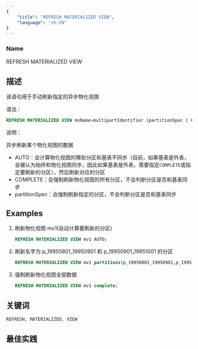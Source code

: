 ```yaml
---
{
    "title": "REFRESH MATERIALIZED VIEW",
    "language": "zh-CN"
}
---
```


<!--
Licensed to the Apache Software Foundation (ASF) under one
or more contributor license agreements.  See the NOTICE file
distributed with this work for additional information
regarding copyright ownership.  The ASF licenses this file
to you under the Apache License, Version 2.0 (the
"License"); you may not use this file except in compliance
with the License.  You may obtain a copy of the License at

  http://www.apache.org/licenses/LICENSE-2.0

Unless required by applicable law or agreed to in writing,
software distributed under the License is distributed on an
"AS IS" BASIS, WITHOUT WARRANTIES OR CONDITIONS OF ANY
KIND, either express or implied.  See the License for the
specific language governing permissions and limitations
under the License.
-->

### Name

REFRESH MATERIALIZED VIEW

## 描述

该语句用于手动刷新指定的异步物化视图

语法：

```sql
REFRESH MATERIALIZED VIEW mvName=multipartIdentifier (partitionSpec | COMPLETE | AUTO)
```

说明：

异步刷新某个物化视图的数据

- AUTO：会计算物化视图的哪些分区和基表不同步（目前，如果基表是外表，会被认为始终和物化视图同步，因此如果基表是外表，需要指定`COMPLETE`或指定要刷新的分区），然后刷新对应的分区
- COMPLETE：会强制刷新物化视图的所有分区，不会判断分区是否和基表同步
- partitionSpec：会强制刷新指定的分区，不会判断分区是否和基表同步

## Examples


1. 刷新物化视图 mv1(自动计算要刷新的分区)

    ```sql
    REFRESH MATERIALIZED VIEW mv1 AUTO;
    ```

2. 刷新名字为 p_19950801_19950901 和 p_19950901_19951001 的分区

    ```sql
    REFRESH MATERIALIZED VIEW mv1 partitions(p_19950801_19950901,p_19950901_19951001);
    ```
 
3. 强制刷新物化视图全部数据

    ```sql
    REFRESH MATERIALIZED VIEW mv1 complete;
    ```
   
## 关键词

    REFRESH, MATERIALIZED, VIEW

## 最佳实践

